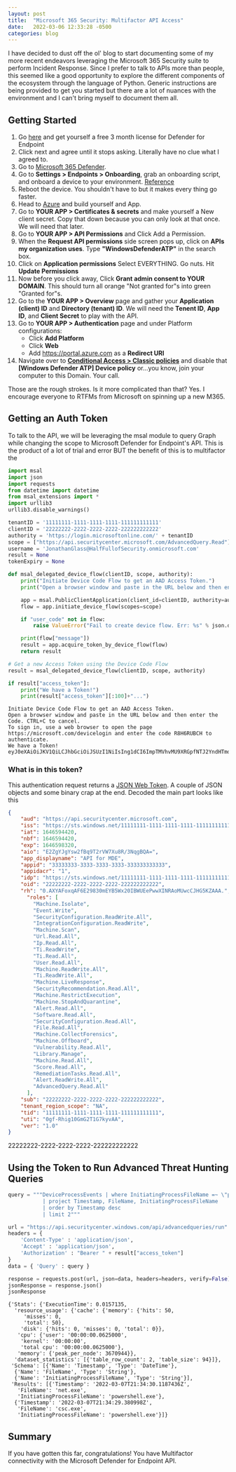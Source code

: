 ```yaml
---
layout: post
title:  "Microsoft 365 Security: Multifactor API Access"
date:   2022-03-06 12:33:28 -0500
categories: blog
---
```


I have decided to dust off the ol' blog to start documenting some of my more recent endeavors leveraging the Microsoft 365 Security suite to perform Incident Response. Since I prefer to talk to APIs more than people, this seemed like a good opportunity to explore the different components of the ecosystem through the language of Python. Generic instructions are being provided to get you started but there are a lot of nuances with the environment and I can't bring myself to document them all.

## Getting Started
1. Go [here](https://docs.microsoft.com/en-us/microsoft-365/security/defender-endpoint/evaluate-mde?view=o365-worldwide) and get yourself a free 3 month license for Defender for Endpoint
2. Click next and agree until it stops asking. Literally have no clue what I agreed to.
3. Go to [Microsoft 365 Defender](https://security.microsoft.com/homepage).
4. Go to **Settings > Endpoints > Onboarding**, grab an onboarding script, and onboard a device to your environment. [Reference](https://docs.microsoft.com/en-us/microsoft-365/security/defender-endpoint/onboard-configure?view=o365-worldwide)
5. Reboot the device. You shouldn't have to but it makes every thing go faster.
6. Head to [Azure](https://portal.azure.com/#blade/Microsoft_AAD_RegisteredApps/ApplicationsListBlade) and build yourself and App.
7. Go to **YOUR APP > Certificates & secrets** and make yourself a New client secret. Copy that down because you can only look at that once. We will need that later.
8. Go to **YOUR APP > API Permissions** and Click Add a Permission.
9. When the **Request API permissions** side screen pops up, click on **APIs my organization uses**. Type **"WindowsDefenderATP"** in the search box.
10. Click on **Application permissions** Select EVERYTHING. Go nuts. Hit **Update Permissions**
11. Now before you click away, Click **Grant admin consent to YOUR DOMAIN**. This should turn all orange "Not granted for"s into green "Granted for"s.
12. Go to the **YOUR APP > Overview** page and gather your **Application (client) ID** and **Directory (tenant) ID**. We will need the **Tenent ID**, **App ID**, and **Client Secret** to play with the API.
13. Go to **YOUR APP > Authentication** page and under Platform configurations:
    * Click **Add Platform** 
    * Click **Web**
    * Add https://portal.azure.com as a **Redirect URI** 
14. Navigate over to **[Conditional Access > Classic policies](https://portal.azure.com/#blade/Microsoft_AAD_IAM/ConditionalAccessBlade/ClassicPolicies)** and disable that **\[Windows Defender ATP\] Device policy** or...you know, join your computer to this Domain. Your call.

Those are the rough strokes. Is it more complicated than that? Yes. I encourage everyone to RTFMs from Microsoft on spinning up a new M365. 

## Getting an Auth Token
To talk to the API, we will be leveraging the msal module to query Graph while changing the scope to Microsoft Defender for Endpoint's API. This is the product of a lot of trial and error BUT the benefit of this is to multifactor the  


```python
import msal
import json
import requests
from datetime import datetime
from msal_extensions import *
import urllib3
urllib3.disable_warnings()

tenantID = '11111111-1111-1111-1111-111111111111'
clientID = '22222222-2222-2222-2222-222222222222'
authority = 'https://login.microsoftonline.com/' + tenantID
scope = ["https://api.securitycenter.microsoft.com/AdvancedQuery.Read"]
username = 'JonathanGlass@HalfFullofSecurity.onmicrosoft.com'
result = None
tokenExpiry = None

def msal_delegated_device_flow(clientID, scope, authority):
    print("Initiate Device Code Flow to get an AAD Access Token.")
    print("Open a browser window and paste in the URL below and then enter the Code. CTRL+C to cancel.")

    app = msal.PublicClientApplication(client_id=clientID, authority=authority)
    flow = app.initiate_device_flow(scopes=scope)

    if "user_code" not in flow:
        raise ValueError("Fail to create device flow. Err: %s" % json.dumps(flow, indent=4))

    print(flow["message"])
    result = app.acquire_token_by_device_flow(flow)
    return result

# Get a new Access Token using the Device Code Flow
result = msal_delegated_device_flow(clientID, scope, authority)

if result["access_token"]:
    print("We have a Token!")
    print(result["access_token"][:100]+"...")
```

    Initiate Device Code Flow to get an AAD Access Token.
    Open a browser window and paste in the URL below and then enter the Code. CTRL+C to cancel.
    To sign in, use a web browser to open the page https://microsoft.com/devicelogin and enter the code R8H6RUBCH to authenticate.
    We have a Token!
    eyJ0eXAiOiJKV1QiLCJhbGciOiJSUzI1NiIsIng1dCI6ImpTMVhvMU9XRGpfNTJ2YndHTmd2UU8yVnpNYyIsImtpZCI6ImpTMVhv...


### What is in this token?

This authentication request returns a [JSON Web Token](https://en.wikipedia.org/wiki/JSON_Web_Token).
A couple of JSON objects and some binary crap at the end. Decoded the main part looks like this
```json
{
    "aud": "https://api.securitycenter.microsoft.com",
    "iss": "https://sts.windows.net/11111111-1111-1111-1111-111111111111/",
    "iat": 1646594420,
    "nbf": 1646594420,
    "exp": 1646598320,
    "aio": "E2ZgYJgYsw2fBq9T2rVW7Xu8R/3NqgBQA=",
    "app_displayname": "API for MDE",
    "appid": "33333333-3333-3333-3333-333333333333",
    "appidacr": "1",
    "idp": "https://sts.windows.net/11111111-1111-1111-1111-111111111111/",
    "oid": "22222222-2222-2222-2222-222222222222",
    "rh": "0.AXYAFoxqAF6E29830mEYB5Wx20IBWUEePwwXINRAoMUwcCJHG5KZAAA.",
      "roles": [
        "Machine.Isolate",
        "Event.Write",
        "SecurityConfiguration.ReadWrite.All",
        "IntegrationConfiguration.ReadWrite",
        "Machine.Scan",
        "Url.Read.All",
        "Ip.Read.All",
        "Ti.ReadWrite",
        "Ti.Read.All",
        "User.Read.All",
        "Machine.ReadWrite.All",
        "Ti.ReadWrite.All",
        "Machine.LiveResponse",
        "SecurityRecommendation.Read.All",
        "Machine.RestrictExecution",
        "Machine.StopAndQuarantine",
        "Alert.Read.All",
        "Software.Read.All",
        "SecurityConfiguration.Read.All",
        "File.Read.All",
        "Machine.CollectForensics",
        "Machine.Offboard",
        "Vulnerability.Read.All",
        "Library.Manage",
        "Machine.Read.All",
        "Score.Read.All",
        "RemediationTasks.Read.All",
        "Alert.ReadWrite.All",
        "AdvancedQuery.Read.All"
      ],
    "sub": "22222222-2222-2222-2222-222222222222",
    "tenant_region_scope": "NA",
    "tid": "11111111-1111-1111-1111-111111111111",
    "uti": "0gf-Rhig10GmG2T1G7kyvAA",
    "ver": "1.0"
}
```
22222222-2222-2222-2222-222222222222

## Using the Token to Run Advanced Threat Hunting Queries


```python
query = """DeviceProcessEvents | where InitiatingProcessFileName =~ \"powershell.exe\"
           | project Timestamp, FileName, InitiatingProcessFileName 
           | order by Timestamp desc 
           | limit 2"""

url = "https://api.securitycenter.windows.com/api/advancedqueries/run"
headers = { 
    'Content-Type' : 'application/json',
    'Accept' : 'application/json',
    'Authorization' : "Bearer " + result["access_token"]
}
data = { 'Query' : query }

response = requests.post(url, json=data, headers=headers, verify=False)
jsonResponse = response.json()
jsonResponse
```




    {'Stats': {'ExecutionTime': 0.0157135,
      'resource_usage': {'cache': {'memory': {'hits': 50,
         'misses': 0,
         'total': 50},
        'disk': {'hits': 0, 'misses': 0, 'total': 0}},
       'cpu': {'user': '00:00:00.0625000',
        'kernel': '00:00:00',
        'total cpu': '00:00:00.0625000'},
       'memory': {'peak_per_node': 3670944}},
      'dataset_statistics': [{'table_row_count': 2, 'table_size': 94}]},
     'Schema': [{'Name': 'Timestamp', 'Type': 'DateTime'},
      {'Name': 'FileName', 'Type': 'String'},
      {'Name': 'InitiatingProcessFileName', 'Type': 'String'}],
     'Results': [{'Timestamp': '2022-03-07T21:34:30.1187436Z',
       'FileName': 'net.exe',
       'InitiatingProcessFileName': 'powershell.exe'},
      {'Timestamp': '2022-03-07T21:34:29.380998Z',
       'FileName': 'csc.exe',
       'InitiatingProcessFileName': 'powershell.exe'}]}



## Summary

If you have gotten this far, congratulations! You have Multifactor connectivity with the Microsoft Defender for Endpoint API. 
